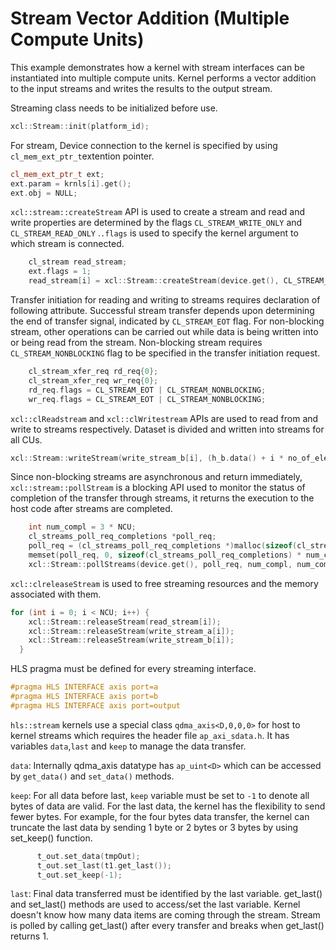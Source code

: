 Stream Vector Addition (Multiple Compute Units)
================================================
This example demonstrates how a kernel with stream interfaces can be instantiated into multiple compute units. Kernel performs a vector addition to the input streams and writes the results to the output stream.

Streaming class needs to be initialized before use.
```c++
xcl::Stream::init(platform_id);
```
For stream, Device connection to the kernel is specified by using `cl_mem_ext_ptr_t`extention pointer.
```c++
cl_mem_ext_ptr_t ext;
ext.param = krnls[i].get();
ext.obj = NULL;
```

`xcl::stream::createStream` API is used to create a stream and read and write properties are determined by the flags `CL_STREAM_WRITE_ONLY` and `CL_STREAM_READ_ONLY` .`.flags` is used to specify the kernel argument to which stream is connected.

```c++
    cl_stream read_stream;
    ext.flags = 1;
    read_stream[i] = xcl::Stream::createStream(device.get(), CL_STREAM_READ_ONLY, CL_STREAM, &ext, &ret);
```    
Transfer initiation for reading and writing to streams requires declaration of following attribute. Successful stream transfer  depends upon determining the end of transfer signal, indicated by `CL_STREAM_EOT` flag. For non-blocking stream, other operations can be carried out while data is being written into or being read from the stream. Non-blocking stream requires `CL_STREAM_NONBLOCKING` flag to be specified in the transfer initiation request.
```c++
    cl_stream_xfer_req rd_req{0};
    cl_stream_xfer_req wr_req{0};
    rd_req.flags = CL_STREAM_EOT | CL_STREAM_NONBLOCKING;
    wr_req.flags = CL_STREAM_EOT | CL_STREAM_NONBLOCKING;
```      


`xcl::clReadstream` and `xcl::clWritestream` APIs are used to read from and write to streams respectively. Dataset is divided and written into streams for all CUs.

```c++
xcl::Stream::writeStream(write_stream_b[i], (h_b.data() + i * no_of_elem), vector_size_bytes, &wr_req, &ret));
```

Since non-blocking streams are asynchronous and return immediately, `xcl::stream::pollStream` is a blocking API used to monitor the status of completion of the transfer through streams, it returns the execution to the host code after streams are completed.

```c++
    int num_compl = 3 * NCU;
    cl_streams_poll_req_completions *poll_req;
    poll_req = (cl_streams_poll_req_completions *)malloc(sizeof(cl_streams_poll_req_completions) * num_compl);
    memset(poll_req, 0, sizeof(cl_streams_poll_req_completions) * num_compl);
    xcl::Stream::pollStreams(device.get(), poll_req, num_compl, num_compl, &num_compl, 50000, &ret);
```  

`xcl::clreleaseStream` is used to free streaming resources and the memory associated with them.
```c++
for (int i = 0; i < NCU; i++) {
    xcl::Stream::releaseStream(read_stream[i]);
    xcl::Stream::releaseStream(write_stream_a[i]);
    xcl::Stream::releaseStream(write_stream_b[i]);
  }
```

HLS pragma must be defined for every streaming interface.
```c++
#pragma HLS INTERFACE axis port=a
#pragma HLS INTERFACE axis port=b
#pragma HLS INTERFACE axis port=output
```

`hls::stream` kernels use a special class `qdma_axis<D,0,0,0>` for host to kernel streams  which requires the header file `ap_axi_sdata.h`. It has variables `data`,`last` and `keep` to manage the data transfer.

`data`: Internally qdma_axis datatype has `ap_uint<D>` which can be accessed by `get_data()` and `set_data()` methods.

`keep`: For all data before last, `keep` variable must be set to `-1` to denote all bytes of data are valid. For the last data, the kernel has the flexibility to send fewer bytes. For example, for the four bytes data transfer, the kernel can truncate the last data by sending 1 byte or 2 bytes or 3 bytes by using set_keep() function.  

```c++
      t_out.set_data(tmpOut);
      t_out.set_last(t1.get_last());
      t_out.set_keep(-1);
```

`last`: Final data transferred must be identified by the last variable. get_last() and set_last() methods are used to access/set the last variable. Kernel doesn't know how many data items are coming through the stream. Stream is polled by calling get_last() after every transfer and breaks when get_last() returns 1.
